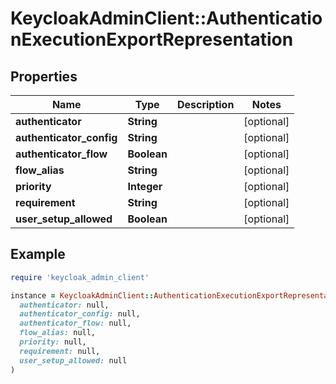 # KeycloakAdminClient::AuthenticationExecutionExportRepresentation

## Properties

| Name | Type | Description | Notes |
| ---- | ---- | ----------- | ----- |
| **authenticator** | **String** |  | [optional] |
| **authenticator_config** | **String** |  | [optional] |
| **authenticator_flow** | **Boolean** |  | [optional] |
| **flow_alias** | **String** |  | [optional] |
| **priority** | **Integer** |  | [optional] |
| **requirement** | **String** |  | [optional] |
| **user_setup_allowed** | **Boolean** |  | [optional] |

## Example

```ruby
require 'keycloak_admin_client'

instance = KeycloakAdminClient::AuthenticationExecutionExportRepresentation.new(
  authenticator: null,
  authenticator_config: null,
  authenticator_flow: null,
  flow_alias: null,
  priority: null,
  requirement: null,
  user_setup_allowed: null
)
```

